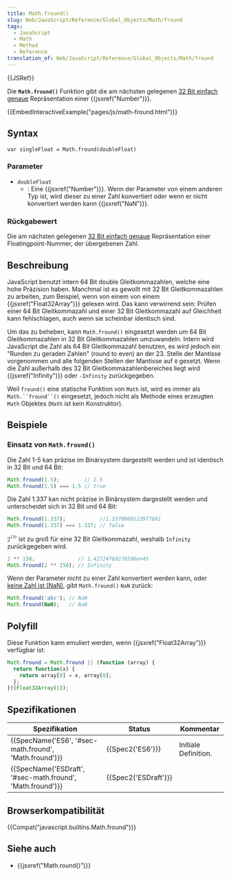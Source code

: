 ```yaml
---
title: Math.fround()
slug: Web/JavaScript/Reference/Global_Objects/Math/fround
tags:
  - JavaScript
  - Math
  - Method
  - Reference
translation_of: Web/JavaScript/Reference/Global_Objects/Math/fround
---
```

{{JSRef}}

Die **`Math.fround()`** Funktion gibt die am nächsten gelegenen [32 Bit einfach genaue](https://de.wikipedia.org/wiki/Einfache_Genauigkeit "link to the wikipedia page on single-precision floating-point format") Repräsentation einer {{jsxref("Number")}}.

{{EmbedInteractiveExample("pages/js/math-fround.html")}}

## Syntax

    var singleFloat = Math.fround(doubleFloat)

### Parameter

- `doubleFloat`
  - : Eine {{jsxref("Number")}}. Wenn der Parameter von einem anderen Typ ist, wird dieser zu einer Zahl konvertiert oder wenn er nicht konvertiert werden kann {{jsxref("NaN")}}.

### Rückgabewert

Die am nächsten gelegenen [32 Bit einfach genaue](https://de.wikipedia.org/wiki/Einfache_Genauigkeit "link to the wikipedia page on single-precision floating-point format") Repräsentation einer Floatingpoint-Nummer, der übergebenen Zahl.

## Beschreibung

JavaScript benutzt intern 64 Bit double Gleitkommazahlen, welche eine hohe Präzision haben. Manchmal ist es gewollt mit 32 Bit Gleitkommazahlen zu arbeiten, zum Beispiel, wenn von einem von einem {{jsxref("Float32Array")}} gelesen wird. Das kann verwirrend sein: Prüfen einer 64 Bit Gleitkommazahl und einer 32 Bit Gleitkommazahl auf Gleichheit kann fehlschlagen, auch wenn sie scheinbar identisch sind.

Um das zu beheben, kann `Math.fround()` eingesetzt werden um 64 Bit Gleitkommazahlen in 32 Bit Gleitkommazahlen umzuwandeln. Intern wird JavaScript die Zahl als 64 Bit Gleitkommazahl benutzen, es wird jedoch ein "Runden zu geraden Zahlen" (round to even) an der 23. Stelle der Mantisse vorgenommen und alle folgenden Stellen der Mantisse auf `0` gesetzt. Wenn die Zahl außerhalb des 32 Bit Gleitkommazahlenbereiches liegt wird {{jsxref("Infinity")}} oder `-Infinity` zurückgegeben.

Weil `fround()` eine statische Funktion von `Math` ist, wird es immer als ` Math.``fround``() ` eingesetzt, jedoch nicht als Methode eines erzeugten `Math` Objektes (`Math` ist kein Konstruktor).

## Beispiele

### Einsatz von `Math.fround()`

Die Zahl 1-5 kan präzise im Binärsystem dargestellt werden und ist identisch in 32 Bit und 64 Bit:

```js
Math.fround(1.5);        // 1.5
Math.fround(1.5) === 1.5 // true
```

Die Zahl 1.337 kan nicht präzise in Binärsystem dargestellt werden und unterscheidet sich in 32 Bit und 64 Bit:

```js
Math.fround(1.337);           //1.3370000123977661
Math.fround(1.337) === 1.337; // false
```

<math><semantics><msup><mn>2</mn><mn>150</mn></msup><annotation encoding="TeX">2^150</annotation></semantics></math> ist zu groß für eine 32 Bit Gleitkommazahl, weshalb `Infinity` zurückgegeben wird.

```js
2 ** 150;              // 1.42724769270596e+45
Math.fround(2 ** 150); // Infinity
```

Wenn der Parameter nicht zu einer Zahl konvertiert werden kann, oder [keine Zahl ist (NaN)](https://de.wikipedia.org/wiki/NaN), gibt `Math.fround()` `NaN` zurück:

```js
Math.fround('abc'); // NaN
Math.fround(NaN);   // NaN
```

## Polyfill

Diese Funktion kann emuliert werden, wenn {{jsxref("Float32Array")}} verfügbar ist:

```js
Math.fround = Math.fround || (function (array) {
  return function(x) {
    return array[0] = x, array[0];
  };
})(Float32Array(1));
```

## Spezifikationen

| Spezifikation                                                                | Status                       | Kommentar            |
| ---------------------------------------------------------------------------- | ---------------------------- | -------------------- |
| {{SpecName('ES6', '#sec-math.fround', 'Math.fround')}}     | {{Spec2('ES6')}}         | Initiale Definition. |
| {{SpecName('ESDraft', '#sec-math.fround', 'Math.fround')}} | {{Spec2('ESDraft')}} |                      |

## Browserkompatibilität

{{Compat("javascript.builtins.Math.fround")}}

## Siehe auch

- {{jsxref("Math.round()")}}
